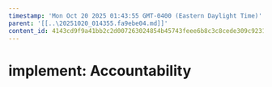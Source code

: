 ```yaml
---
timestamp: 'Mon Oct 20 2025 01:43:55 GMT-0400 (Eastern Daylight Time)'
parent: '[[..\20251020_014355.fa9ebe04.md]]'
content_id: 4143cd9f9a41bb2c2d007263024854b45743feee6b8c3c8cede309c9231fe298
---
```


# implement: Accountability

